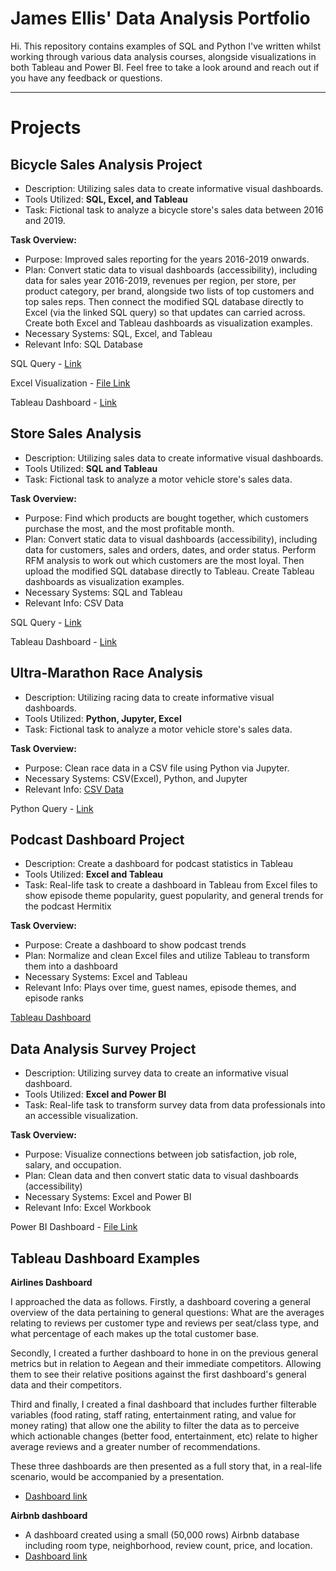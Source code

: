 # James Ellis' Data Analysis Portfolio

Hi. This repository contains examples of SQL and Python I've written whilst working through various data analysis courses, alongside visualizations in both Tableau and Power BI. Feel free to take a look around and reach out if you have any feedback or questions.

---
# Projects

## Bicycle Sales Analysis Project

- Description: Utilizing sales data to create informative visual dashboards.
- Tools Utilized: **SQL, Excel, and Tableau**
- Task: Fictional task to analyze a bicycle store's sales data between 2016 and 2019.

**Task Overview:**
* Purpose: Improved sales reporting for the years 2016-2019 onwards.
* Plan: Convert static data to visual dashboards (accessibility), including data for sales year 2016-2019, revenues per region, per store, per product category, per brand, alongside two lists of top customers and top sales reps. Then connect the modified SQL database directly to Excel (via the linked SQL query) so that updates can carried across. Create both Excel and Tableau dashboards as visualization examples.
* Necessary Systems: SQL, Excel, and Tableau
* Relevant Info: SQL Database
  
SQL Query - [Link](https://github.com/jdedata/James-Ellis---DA-Portfolio/blob/main/BicycleSQLquery.sql)

Excel Visualization - [File Link](https://github.com/jdedata/James-Ellis---DA-Portfolio/blob/main/Bike%20Stores.xlsx)

Tableau Dashboard - [Link](https://public.tableau.com/app/profile/james.ellis6768/viz/ExecutiveDashboardExample_16937068345260/Dashboard1?publish=yes)

## Store Sales Analysis

- Description: Utilizing sales data to create informative visual dashboards.
- Tools Utilized: **SQL and Tableau**
- Task: Fictional task to analyze a motor vehicle store's sales data.

**Task Overview:**
* Purpose: Find which products are bought together, which customers purchase the most, and the most profitable month.
* Plan: Convert static data to visual dashboards (accessibility), including data for customers, sales and orders, dates, and order status. Perform RFM analysis to work out which customers are the most loyal. Then upload the modified SQL database directly to Tableau. Create Tableau dashboards as visualization examples.
* Necessary Systems: SQL and Tableau
* Relevant Info: CSV Data
  
SQL Query - [Link](https://github.com/jdedata/James-Ellis---DA-Portfolio/blob/main/motorsales.sql)

Tableau Dashboard - [Link](https://public.tableau.com/app/profile/james.ellis6768/viz/MotorSalesStory/SalesStory?publish=yes)

## Ultra-Marathon Race Analysis

- Description: Utilizing racing data to create informative visual dashboards.
- Tools Utilized: **Python, Jupyter, Excel**
- Task: Fictional task to analyze a motor vehicle store's sales data.

**Task Overview:**
* Purpose: Clean race data in a CSV file using Python via Jupyter.
* Necessary Systems: CSV(Excel), Python, and Jupyter
* Relevant Info: [CSV Data]([url](https://www.kaggle.com/datasets/aiaiaidavid/the-big-dataset-of-ultra-marathon-running?resource=download))
  
Python Query - [Link]([url](https://github.com/jdedata/James-Ellis---DA-Portfolio/blob/main/marathonpython.py))

## Podcast Dashboard Project

- Description: Create a dashboard for podcast statistics in Tableau
- Tools Utilized: **Excel and Tableau**
- Task: Real-life task to create a dashboard in Tableau from Excel files to show episode theme popularity, guest popularity, and general trends for the podcast Hermitix

**Task Overview:**
* Purpose: Create a dashboard to show podcast trends
* Plan: Normalize and clean Excel files and utilize Tableau to transform them into a dashboard
* Necessary Systems: Excel and Tableau
* Relevant Info: Plays over time, guest names, episode themes, and episode ranks

[Tableau Dashboard](https://public.tableau.com/app/profile/james.ellis6768/viz/PodcastDashboard/MainDashboard?publish=yes)

## Data Analysis Survey Project

- Description: Utilizing survey data to create an informative visual dashboard.
- Tools Utilized: **Excel and Power BI**
- Task: Real-life task to transform survey data from data professionals into an accessible visualization. 

**Task Overview:**
* Purpose: Visualize connections between job satisfaction, job role, salary, and occupation.
* Plan: Clean data and then convert static data to visual dashboards (accessibility)
* Necessary Systems: Excel and Power BI
* Relevant Info: Excel Workbook

Power BI Dashboard - [File Link](https://github.com/jdedata/James-Ellis---DA-Portfolio/blob/main/dataprofbreakdown.pbix)

## Tableau Dashboard Examples

**Airlines Dashboard**

I approached the data as follows. Firstly, a dashboard covering a general overview of the data pertaining to general questions: What are the averages relating to reviews per customer type and reviews per seat/class type, and what percentage of each makes up the total customer base.

Secondly, I created a further dashboard to hone in on the previous general metrics but in relation to Aegean and their immediate competitors. Allowing them to see their relative positions against the first dashboard's general data and their competitors.

Third and finally, I created a final dashboard that includes further filterable variables (food rating, staff rating, entertainment rating, and value for money rating) that allow one the ability to filter the data as to perceive which actionable changes (better food, entertainment, etc) relate to higher average reviews and a greater number of recommendations.

These three dashboards are then presented as a full story that, in a real-life scenario, would be accompanied by a presentation.

- [Dashboard link](https://public.tableau.com/app/profile/james.ellis6768/viz/AirlinesSurvey-JE/AirlinesSurvey?publish=yes)



**Airbnb dashboard**

- A dashboard created using a small (50,000 rows) Airbnb database including room type, neighborhood, review count, price, and location.
- [Dashboard link](https://public.tableau.com/app/profile/james.ellis6768/viz/AirbnbSalesLocationDashboard/airbnbdashboardexample?publish=yes)






